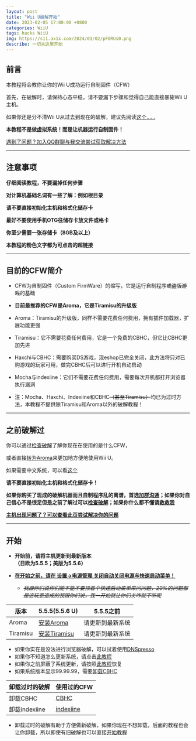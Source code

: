 ```yaml
---
layout: post
title: "Wii U破解开始"
date: 2023-02-05 17:00:00 +0800
categories: WiiU
tags: hacks WiiU
img: https://s11.ax1x.com/2024/03/02/pF0RUs0.png
describe: 一切从这里开始
---
```


## 前言

本教程将会教你让你的Wii U成功运行自制固件（CFW）

首先，在破解时，请保持心态平稳，请不要漏下步骤和觉得自己能直接暴毙Wii U主机。

如果你还是分不清Wii U从过去到现在的破解，建议先阅读[这个……](https://wiiu.1919810.com/wiiu/2023/02/05/hacksWord.html)

**本教程不是做虚拟系统！而是让机器运行自制固件！**

[遇到了问题？加入QQ群聊与我交流尝试获取解决方法](https://wiiu.1919810.com/other/2023/02/05/contact.html)

<hr />

## 注意事项


**仔细阅读教程，不要漏掉任何步骤**

**对计算机基础名词有一些了解：例如根目录**

**请不要直接初始化主机和格式化储存卡**

**最好不要使用手机OTG往储存卡放文件或格卡**

**你至少需要一张存储卡（8GB及以上）**

**本教程的粉色文字都为可点击的超链接**

<hr />

## 目前的CFW简介

- CFW为自制固件（Custom FirmWare）的缩写，它是运行自制程序~~或盗版游戏~~的基础

* **目前最推荐的CFW是Aroma，它是Tiramisu的升级版**

* Aroma：Tiramisu的升级版，同样不需要花费任何费用，拥有插件加载器，扩展功能更强

* Tiramisu：它不需要花费任何费用，它是一个免费的CBHC，但它比CBHC更加先进

* Haxchi与CBHC：需要购买DS游戏，现eshop已完全关闭，此方法将只对已购游戏的玩家可用，做完CBHC后可以进行开机自动启动

* Mocha与indexiine：它们不需要花费任何费用，需要每次开机都打开浏览器执行漏洞

* 注：Mocha、Haxchi、Indexiine和CBHC~~（甚至Tiramisu）~~均已为过时方法，本教程不提供除Tiramisu和Aroma以外的破解教程！

<hr />

## 之前破解过

你可以通过[检查破解](https://wiiu.1919810.com/wiiu/2023/02/04/CheckHacks.html)了解你现在在使用的是什么CFW，

或者直接[转为Aroma](https://wiiu.1919810.com/wiiu/2023/02/05/prepare.html)来更加地方便地使用Wii U。

如果需要中文系统，可以看[这个](https://wiiu.1919810.com/wiiu/2023/02/04/install-CHJsystem.html)

**请不要直接初始化主机和格式化储存卡！**

**如果你购买了现成的破解机器而且自制程序乱的离谱，首选[加群沟通](https://wiiu.1919810.com/other/2023/02/05/contact.html)；如果你对自己信心不是很足但是之前了解过可以[检查破解](https://wiiu.1919810.com/wiiu/2023/02/04/CheckHacks.html)；如果你什么都不懂请[救救我]()**

[**主机出现问题了？可以查看此页尝试解决你的问题**](https://wiiu.1919810.com/wiiu/2023/02/05/QA.html)

<hr />

## 开始

- **开始前，请将主机更新到最新版本<br />（日欧为5.5.5；美版为5.5.6）**

- **[在开始之前，请在 设置->电源管理 关闭自动关闭电源与快速启动菜单！](https://en-americas-support.nintendo.com/app/answers/detail/a_id/1495/kw/Standby%20Functions)**

  - *~~我跟你们说你们能不能不要顶着个快速启动菜单来问问题，20%的问题都是这玩意造成的我跟你们说，我一开始就让你们关咋就不听呢~~*

| 版本                    | 5.5.5(5.5.6 U)        | 5.5.5之前          |
| ----------------------- | ------------ | ------------------------ |
| Aroma            | [安装Aroma](https://wiiu.1919810.com/wiiu/2023/02/05/prepare.html)     | 请更新到最新系统 |
|  Tiramisu           | [安装Tiramisu](https://wiiu.1919810.com/wiiu/2023/02/05/prepare.html)     | 请更新到最新系统 |

- 如果你实在是没法进行浏览器破解，可以试着使用[DNSpresso](https://wiiu.1919810.com/wiiu/2023/02/05/DNSpresso.html)
- 如果你不知道怎么更新系统，请点击[此教程](https://en-americas-support.nintendo.com/app/answers/detail/a_id/1136)
- 如果你之前屏蔽了系统更新，请按照[此教程](https://wiiu.1919810.com/wiiu/2023/02/01/uninstall-UDFiine.html)恢复
- 如果系统版本显示99.99.99，需要[卸载CBHC](https://wiiu.1919810.com/wiiu/2023/02/01/uninstall-CBHC.html)

| 卸载过时的破解 | 使用过的CFW |
| ----------------------- | ------------ |
| 卸载CBHC | [CBHC](https://wiiu.1919810.com/wiiu/2023/02/01/uninstall-CBHC.html)     |
| 卸载indexiine   | [indexiine](https://wiiu.1919810.com/wiiu/2023/02/01/uninstall-indexiine.html)     |

- 卸载过时的破解有助于方便做新破解，如果你现在不想卸载，后面的教程也会让你卸载，所以即使有旧破解也可以直接[开始教程](https://wiiu.1919810.com/wiiu/2023/02/05/prepare.html)
